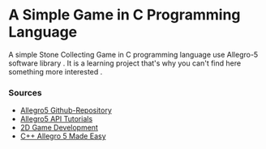 # A Simple Game in C Programming Language

A simple Stone Collecting Game in C programming language use Allegro-5 software library . It is a learning project that's why you can't find here something more interested . 

### Sources
- [Allegro5 Github-Repository](https://github.com/liballeg/allegro5)
- [Allegro5 API Tutorials](https://wiki.allegro.cc/index.php?title=Allegro_5_API_Tutorials)
- [2D Game Development](https://www.youtube.com/watch?v=98hTrHen7IA&list=PL9333715188CD7669)
- [C++ Allegro 5 Made Easy](https://www.youtube.com/watch?v=upgb6HFUep4&index=8&list=PL6B459AAE1642C8B4)
